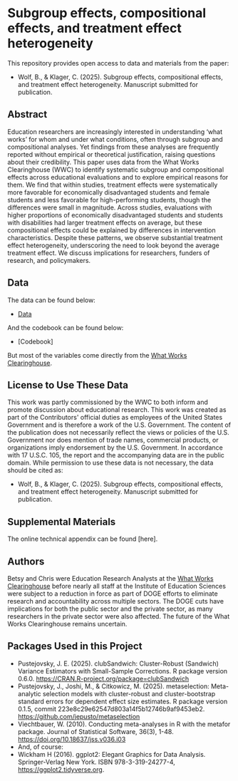 # Subgroup effects, compositional effects, and treatment effect heterogeneity

This repository provides open access to data and materials from the paper:

- Wolf, B., & Klager, C. (2025). Subgroup effects, compositional effects, and treatment effect heterogeneity. Manuscript submitted for publication. 

## Abstract

Education researchers are increasingly interested in understanding ‘what works’ for whom and under what conditions, often through subgroup and compositional analyses. Yet findings from these analyses are frequently reported without empirical or theoretical justification, raising questions about their credibility. This paper uses data from the What Works Clearinghouse (WWC) to identify systematic subgroup and compositional effects across educational evaluations and to explore empirical reasons for them. We find that within studies, treatment effects were systematically more favorable for economically disadvantaged students and female students and less favorable for high-performing students, though the differences were small in magnitude. Across studies, evaluations with higher proportions of economically disadvantaged students and students with disabilities had larger treatment effects on average, but these compositional effects could be explained by differences in intervention characteristics. Despite these patterns, we observe substantial treatment effect heterogeneity, underscoring the need to look beyond the average treatment effect. We discuss implications for researchers, funders of research, and policymakers.

## Data

The data can be found below:

- [Data](https://github.com/betsyjwolf/subgroup-effects/blob/main/subgroup_public.csv)

And the codebook can be found below:

- [Codebook]

But most of the variables come directly from the [What Works Clearinghouse](https://ies.ed.gov/ncee/wwc/studyfindings).

## License to Use These Data

This work was partly commissioned by the WWC to both inform and promote discussion about educational research. This work was created as part of the Contributors' official duties as employees of the United States Government and is therefore a work of the U.S. Government. The content of the publication does not necessarily reflect the views or policies of the U.S. Government nor does mention of trade names, commercial products, or organizations imply endorsement by the U.S. Government. In accordance with 17 U.S.C. 105, the report and the accompanying data are in the public domain. While permission to use these data is not necessary, the data should be cited as:

- Wolf, B., & Klager, C. (2025). Subgroup effects, compositional effects, and treatment effect heterogeneity. Manuscript submitted for publication.

## Supplemental Materials

The online technical appendix can be found [here].

## Authors

Betsy and Chris were Education Research Analysts at the [What Works Clearinghouse](https://ies.ed.gov/ncee/wwc/) before nearly all staff at the Institute of Education Sciences were subject to a reduction in force as part of DOGE efforts to eliminate research and accountability across multiple sectors. The DOGE cuts have implications for both the public sector and the private sector, as many researchers in the private sector were also affected. The future of the What Works Clearinghouse remains uncertain. 

## Packages Used in this Project

* Pustejovsky, J. E. (2025). clubSandwich: Cluster-Robust (Sandwich) Variance Estimators with Small-Sample Corrections. R package version 0.6.0. https://CRAN.R-project.org/package=clubSandwich
* Pustejovsky, J., Joshi, M., & Citkowicz, M. (2025). metaselection: Meta-analytic selection models with cluster-robust and cluster-bootstrap standard errors for dependent effect size estimates. R package version 0.1.5, commit 223e8c29e62547d803a14f5b12746b9af9453eb2. https://github.com/jepusto/metaselection
* Viechtbauer, W. (2010). Conducting meta-analyses in R with the metafor package. Journal of Statistical Software, 36(3), 1-48. https://doi.org/10.18637/jss.v036.i03
* And, of course:
* Wickham H (2016). ggplot2: Elegant Graphics for Data Analysis. Springer-Verlag New York. ISBN 978-3-319-24277-4, https://ggplot2.tidyverse.org.
  
